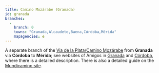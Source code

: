 ```yaml
---
title: Camino Mozárabe (Granada)
id: granada
branches:
  -
    branch: 0
    towns: "Granada,Alcaudete,Baena,Córdoba,Mérida"
    mapagencies: e
---
```


A separate branch of the [Via de la Plata/Camino Mozárabe][0] from **Granada** via **Córdoba** to **Mérida**; see websites of Amigos in [Granada][1] and [Córdoba][2], where there is a detailed description. There is also a detailed guide on the [Mundicamino site][3].

[0]: mozarabe.html
[1]: http://granadajacobea.com.es/
[2]: http://www.caminomozarabe.es/index.php
[3]: http://www.mundicamino.com/rutas.cfm?id=47